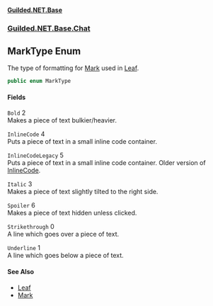 #### [Guilded.NET.Base](Guilded_NET_Base.md 'Guilded.NET.Base')
### [Guilded.NET.Base.Chat](Guilded_NET_Base.md#Guilded_NET_Base_Chat 'Guilded.NET.Base.Chat')
## MarkType Enum
The type of formatting for [Mark](Mark.md 'Guilded.NET.Base.Chat.Mark') used in [Leaf](Leaf.md 'Guilded.NET.Base.Chat.Leaf').  
```csharp
public enum MarkType

```
#### Fields
<a name='Guilded_NET_Base_Chat_MarkType_Bold'></a>
`Bold` 2  
Makes a piece of text bulkier/heavier.  
  
<a name='Guilded_NET_Base_Chat_MarkType_InlineCode'></a>
`InlineCode` 4  
Puts a piece of text in a small inline code container.  
  
<a name='Guilded_NET_Base_Chat_MarkType_InlineCodeLegacy'></a>
`InlineCodeLegacy` 5  
Puts a piece of text in a small inline code container. Older version of [InlineCode](MarkType.md#Guilded_NET_Base_Chat_MarkType_InlineCode 'Guilded.NET.Base.Chat.MarkType.InlineCode').  
  
<a name='Guilded_NET_Base_Chat_MarkType_Italic'></a>
`Italic` 3  
Makes a piece of text slightly tilted to the right side.  
  
<a name='Guilded_NET_Base_Chat_MarkType_Spoiler'></a>
`Spoiler` 6  
Makes a piece of text hidden unless clicked.  
  
<a name='Guilded_NET_Base_Chat_MarkType_Strikethrough'></a>
`Strikethrough` 0  
A line which goes over a piece of text.  
  
<a name='Guilded_NET_Base_Chat_MarkType_Underline'></a>
`Underline` 1  
A line which goes below a piece of text.  
  
#### See Also
- [Leaf](Leaf.md 'Guilded.NET.Base.Chat.Leaf')
- [Mark](Mark.md 'Guilded.NET.Base.Chat.Mark')
